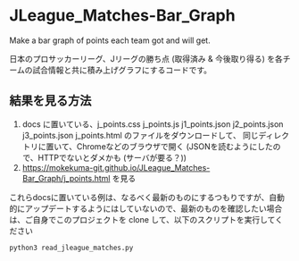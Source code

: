 # JLeague_Matches-Bar_Graph
Make a bar graph of points each team got and will get.

日本のプロサッカーリーグ、Jリーグの勝ち点 (取得済み & 今後取り得る) を各チームの試合情報と共に積み上げグラフにするコードです。

## 結果を見る方法
1. docs に置いている、j_points.css  j_points.js  j1_points.json  j2_points.json  j3_points.json j_points.html のファイルをダウンロードして、
同じディレクトリに置いて、Chromeなどのブラウザで開く (JSONを読むようにしたので、HTTPでないとダメかも (サーバが要る？))
1. https://mokekuma-git.github.io/JLeague_Matches-Bar_Graph/j_points.html を見る

これらdocsに置いている例は、なるべく最新のものにするつもりですが、自動的にアップデートするようにはしていないので、最新のものを確認したい場合は、ご自身でこのプロジェクトを clone して、以下のスクリプトを実行してください  
```
python3 read_jleague_matches.py
```
